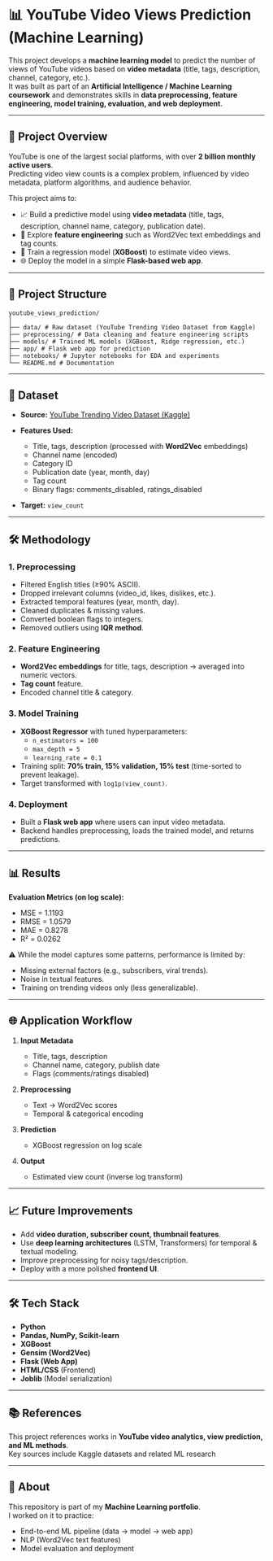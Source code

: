 # 📊 YouTube Video Views Prediction (Machine Learning)

This project develops a **machine learning model** to predict the number of views of YouTube videos based on **video metadata** (title, tags, description, channel, category, etc.).  
It was built as part of an **Artificial Intelligence / Machine Learning coursework** and demonstrates skills in **data preprocessing, feature engineering, model training, evaluation, and web deployment**.

---

## 🚀 Project Overview
YouTube is one of the largest social platforms, with over **2 billion monthly active users**.  
Predicting video view counts is a complex problem, influenced by video metadata, platform algorithms, and audience behavior.  

This project aims to:
- 📈 Build a predictive model using **video metadata** (title, tags, description, channel name, category, publication date).
- 🧩 Explore **feature engineering** such as Word2Vec text embeddings and tag counts.
- 🤖 Train a regression model (**XGBoost**) to estimate video views.
- 🌐 Deploy the model in a simple **Flask-based web app**.

---

## 📂 Project Structure
```
youtube_views_prediction/
│
├── data/ # Raw dataset (YouTube Trending Video Dataset from Kaggle)
├── preprocessing/ # Data cleaning and feature engineering scripts
├── models/ # Trained ML models (XGBoost, Ridge regression, etc.)
├── app/ # Flask web app for prediction
├── notebooks/ # Jupyter notebooks for EDA and experiments
└── README.md # Documentation
```


---

## 🔑 Dataset
- **Source:** [YouTube Trending Video Dataset (Kaggle)](https://www.kaggle.com)  
- **Features Used:**
  - Title, tags, description (processed with **Word2Vec** embeddings)
  - Channel name (encoded)
  - Category ID
  - Publication date (year, month, day)
  - Tag count
  - Binary flags: comments_disabled, ratings_disabled  

- **Target:** `view_count`

---

## 🛠️ Methodology

### 1. Preprocessing
- Filtered English titles (≥90% ASCII).
- Dropped irrelevant columns (video_id, likes, dislikes, etc.).
- Extracted temporal features (year, month, day).
- Cleaned duplicates & missing values.
- Converted boolean flags to integers.
- Removed outliers using **IQR method**.

### 2. Feature Engineering
- **Word2Vec embeddings** for title, tags, description → averaged into numeric vectors.
- **Tag count** feature.
- Encoded channel title & category.

### 3. Model Training
- **XGBoost Regressor** with tuned hyperparameters:
  - `n_estimators = 100`
  - `max_depth = 5`
  - `learning_rate = 0.1`
- Training split: **70% train, 15% validation, 15% test** (time-sorted to prevent leakage).
- Target transformed with `log1p(view_count)`.

### 4. Deployment
- Built a **Flask web app** where users can input video metadata.
- Backend handles preprocessing, loads the trained model, and returns predictions.

---

## 📊 Results

**Evaluation Metrics (on log scale):**
- MSE = 1.1193  
- RMSE = 1.0579  
- MAE = 0.8278  
- R² = 0.0262  

⚠️ While the model captures some patterns, performance is limited by:
- Missing external factors (e.g., subscribers, viral trends).
- Noise in textual features.
- Training on trending videos only (less generalizable).

---

## 🌐 Application Workflow

1. **Input Metadata**  
   - Title, tags, description  
   - Channel name, category, publish date  
   - Flags (comments/ratings disabled)

2. **Preprocessing**  
   - Text → Word2Vec scores  
   - Temporal & categorical encoding  

3. **Prediction**  
   - XGBoost regression on log scale  

4. **Output**  
   - Estimated view count (inverse log transform)

---

## 📈 Future Improvements
- Add **video duration, subscriber count, thumbnail features**.
- Use **deep learning architectures** (LSTM, Transformers) for temporal & textual modeling.
- Improve preprocessing for noisy tags/description.
- Deploy with a more polished **frontend UI**.

---

## 🛠️ Tech Stack
- **Python**
- **Pandas, NumPy, Scikit-learn**
- **XGBoost**
- **Gensim (Word2Vec)**
- **Flask (Web App)**
- **HTML/CSS** (Frontend)
- **Joblib** (Model serialization)

---

## 📚 References
This project references works in **YouTube video analytics, view prediction, and ML methods**.  
Key sources include Kaggle datasets and related ML research

---

## 🙋 About
This repository is part of my **Machine Learning portfolio**.  
I worked on it to practice:
- End-to-end ML pipeline (data → model → web app)  
- NLP (Word2Vec text features)  
- Model evaluation and deployment  
